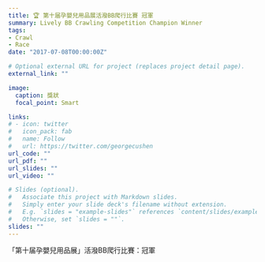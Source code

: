 ```yaml
---
title: 🏆 第十届孕嬰兒用品展活潑BB爬行比賽 冠軍
summary: Lively BB Crawling Competition Champion Winner
tags:
- Crawl
- Race
date: "2017-07-08T00:00:00Z"

# Optional external URL for project (replaces project detail page).
external_link: ""

image:
  caption: 獎狀
  focal_point: Smart

links:
# - icon: twitter
#   icon_pack: fab
#   name: Follow
#   url: https://twitter.com/georgecushen
url_code: ""
url_pdf: ""
url_slides: ""
url_video: ""

# Slides (optional).
#   Associate this project with Markdown slides.
#   Simply enter your slide deck's filename without extension.
#   E.g. `slides = "example-slides"` references `content/slides/example-slides.md`.
#   Otherwise, set `slides = ""`.
slides: ""
---
```


「第十届孕嬰兒用品展」活潑BB爬行比賽：冠軍
